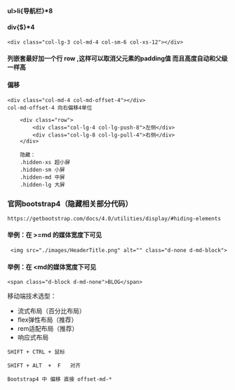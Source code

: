<!--
 * @Author: your name
 * @Date: 2020-11-23 11:58:00
 * @LastEditTime: 2020-11-25 10:59:58
 * @LastEditors: Please set LastEditors
 * @Description: In User Settings Edit
 * @FilePath: \Notes\HTML\Bootstrap\lesson1.md
-->

####  ul>li{导航栏}*8

####  div{$}*4

```
<div class="col-lg-3 col-md-4 col-sm-6 col-xs-12"></div>

```
#### 列嵌套最好加一个行 row ,这样可以取消父元素的padding值 而且高度自动和父级一样高


#### 偏移 
```
<div class="col-md-4 col-md-offset-4"></div>
col-md-offset-4 向右偏移4单位
```

```
    <div class="row">
        <div class="col-lg-4 col-lg-push-8">左侧</div>
        <div class="col-lg-8 col-lg-pull-4">右侧</div>
    </div>

    隐藏：
    .hidden-xs 超小屏
    .hidden-sm 小屏
    .hidden-md 中屏
    .hidden-lg 大屏
```


### 官网bootstrap4（隐藏相关部分代码）
```
https://getbootstrap.com/docs/4.0/utilities/display/#hiding-elements 
```

####  举例：在 >=md 的媒体宽度下可见
```
 <img src="./images/HeaderTitle.png" alt="" class="d-none d-md-block">  
```

#### 举例：在 <md的媒体宽度下可见
```
<span class="d-block d-md-none">BLOG</span>
```

移动端技术选型：

- 流式布局（百分比布局）
- flex弹性布局（推荐）
- rem适配布局（推荐）
- 响应式布局


```
SHIFT + CTRL + 鼠标

SHIFT + ALT  +  F   对齐

```

```
Bootstrap4 中 偏移 直接 offset-md-*
```